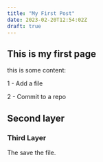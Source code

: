```yaml
---
title: "My First Post"
date: 2023-02-20T12:54:02Z
draft: true
---
```


## This is my first page

this is some content:

1 - Add a file

2 - Commit to a repo

## Second layer

### Third Layer

The save the file.